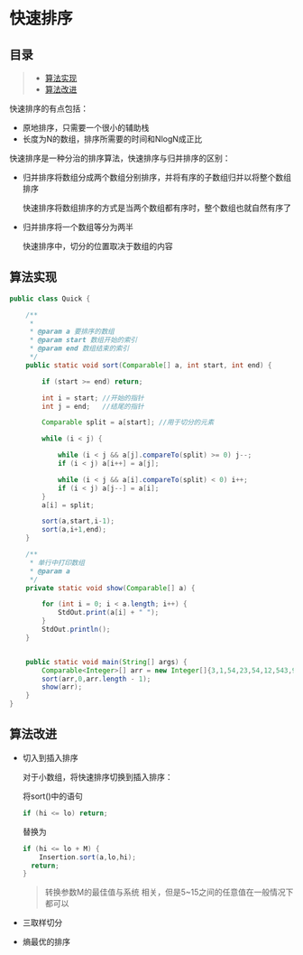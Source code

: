 # 快速排序

## 目录

> * [算法实现](#chapter1)
> * [算法改进](#chapter2)

快速排序的有点包括：

- 原地排序，只需要一个很小的辅助栈
- 长度为N的数组，排序所需要的时间和NlogN成正比

快速排序是一种分治的排序算法，快速排序与归并排序的区别：

- 归并排序将数组分成两个数组分别排序，并将有序的子数组归并以将整个数组排序

  快速排序将数组排序的方式是当两个数组都有序时，整个数组也就自然有序了

- 归并排序将一个数组等分为两半

  快速排序中，切分的位置取决于数组的内容

## 算法实现 <a id="chapter1"></a>

```java
public class Quick {

    /**
     *
     * @param a 要排序的数组
     * @param start 数组开始的索引
     * @param end 数组结束的索引
     */
    public static void sort(Comparable[] a, int start, int end) {

        if (start >= end) return;

        int i = start; //开始的指针
        int j = end;   //结尾的指针

        Comparable split = a[start]; //用于切分的元素

        while (i < j) {

            while (i < j && a[j].compareTo(split) >= 0) j--;
            if (i < j) a[i++] = a[j];

            while (i < j && a[i].compareTo(split) < 0) i++;
            if (i < j) a[j--] = a[i];
        }
        a[i] = split;

        sort(a,start,i-1);
        sort(a,i+1,end);
    }

    /**
     * 单行中打印数组
     * @param a
     */
    private static void show(Comparable[] a) {

        for (int i = 0; i < a.length; i++) {
            StdOut.print(a[i] + " ");
        }
        StdOut.println();
    }


    public static void main(String[] args) {
        Comparable<Integer>[] arr = new Integer[]{3,1,54,23,54,12,543,98,0};
        sort(arr,0,arr.length - 1);
        show(arr);
    }
}
```

## 算法改进 <a id="chapter2"></a>

- 切入到插入排序

  对于小数组，将快速排序切换到插入排序：

  将sort()中的语句

  ```java
  if (hi <= lo) return;
  ```

  替换为

  ```java
  if (hi <= lo + M) {
      Insertion.sort(a,lo,hi);
  	return;
  }
  ```

  > 转换参数M的最佳值与系统 相关，但是5~15之间的任意值在一般情况下都可以

- 三取样切分

- 熵最优的排序